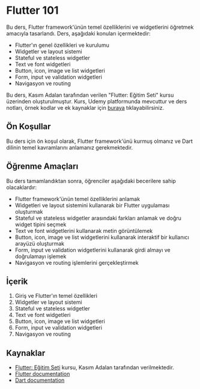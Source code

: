 # Flutter 101

Bu ders, Flutter framework'ünün temel özelliklerini ve widgetlerini öğretmek amacıyla tasarlandı. Ders, aşağıdaki konuları içermektedir:

- Flutter'ın genel özellikleri ve kurulumu
- Widgetler ve layout sistemi
- Stateful ve stateless widgetler
- Text ve font widgetleri
- Button, icon, image ve list widgetleri
- Form, input ve validation widgetleri
- Navigasyon ve routing

Bu ders, Kasım Adalan tarafından verilen "Flutter: Eğitim Seti" kursu üzerinden oluşturulmuştur. Kurs, Udemy platformunda mevcuttur ve ders notları, örnek kodlar ve ek kaynaklar için [buraya](https://www.udemy.com/course/flutter-ile-uygulama-gelistirme-kursu-android-ios/) tıklayabilirsiniz.

## Ön Koşullar

Bu ders için ön koşul olarak, Flutter framework'ünü kurmuş olmanız ve Dart dilinin temel kavramlarını anlamanız gerekmektedir.

## Öğrenme Amaçları

Bu ders tamamlandıktan sonra, öğrenciler aşağıdaki becerilere sahip olacaklardır:

- Flutter framework'ünün temel özelliklerini anlamak
- Widgetleri ve layout sistemini kullanarak bir Flutter uygulaması oluşturmak
- Stateful ve stateless widgetler arasındaki farkları anlamak ve doğru widget tipini seçmek
- Text ve font widgetlerini kullanarak metin görüntülemek
- Button, icon, image ve list widgetlerini kullanarak interaktif bir kullanıcı arayüzü oluşturmak
- Form, input ve validation widgetlerini kullanarak girdi almayı ve doğrulamayı işlemek
- Navigasyon ve routing işlemlerini gerçekleştirmek

## İçerik

1. Giriş ve Flutter'ın temel özellikleri
2. Widgetler ve layout sistemi
3. Stateful ve stateless widgetler
4. Text ve font widgetleri
5. Button, icon, image ve list widgetleri
6. Form, input ve validation widgetleri
7. Navigasyon ve routing

## Kaynaklar

- [Flutter: Eğitim Seti](https://www.udemy.com/course/flutter-ile-uygulama-gelistirme-kursu-android-ios/) kursu, Kasım Adalan tarafından verilmektedir.
- [Flutter documentation](https://flutter.dev/docs)
- [Dart documentation](https://dart.dev/)
